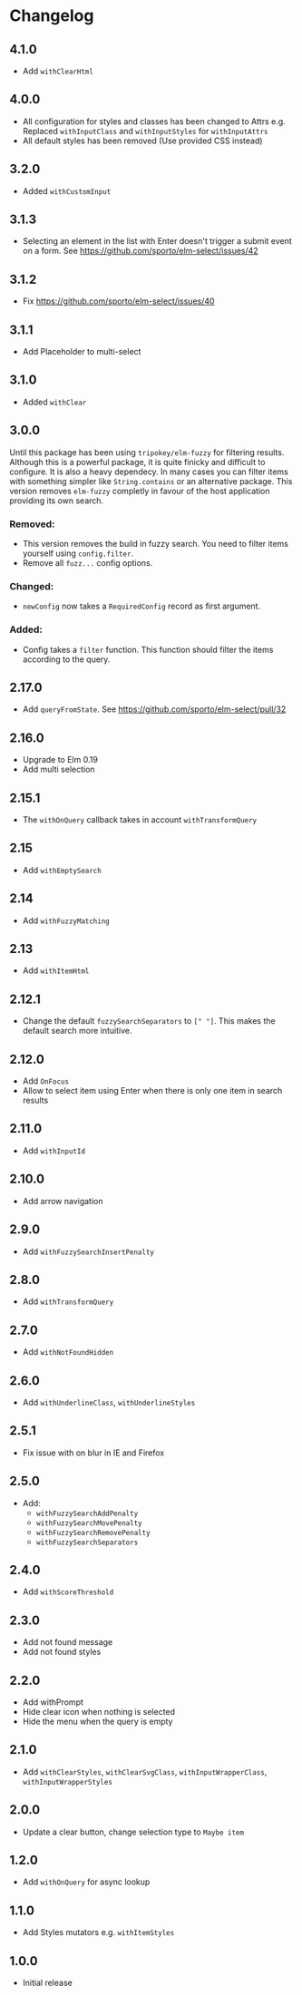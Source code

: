 # Changelog

## 4.1.0

- Add `withClearHtml`

## 4.0.0

- All configuration for styles and classes has been changed to Attrs e.g. Replaced `withInputClass` and `withInputStyles` for `withInputAttrs`
- All default styles has been removed (Use provided CSS instead)

## 3.2.0

- Added `withCustomInput`

## 3.1.3

- Selecting an element in the list with Enter doesn't trigger a submit event on a form. See https://github.com/sporto/elm-select/issues/42

## 3.1.2

- Fix https://github.com/sporto/elm-select/issues/40

## 3.1.1

- Add Placeholder to multi-select

## 3.1.0

- Added `withClear`

## 3.0.0

Until this package has been using `tripokey/elm-fuzzy` for filtering results. Although this is a powerful package, it is quite finicky and difficult to configure. It is also a heavy dependecy. In many cases you can filter items with something simpler like `String.contains` or an alternative package. This version removes `elm-fuzzy` completly in favour of the host application providing its own search.

### Removed:

- This version removes the build in fuzzy search. You need to filter items yourself using `config.filter`.
- Remove all `fuzz...` config options.

### Changed:

- `newConfig` now takes a `RequiredConfig` record as first argument.

### Added:

- Config takes a `filter` function. This function should filter the items according to the query.

## 2.17.0

- Add `queryFromState`. See https://github.com/sporto/elm-select/pull/32

## 2.16.0

- Upgrade to Elm 0.19
- Add multi selection

## 2.15.1

- The `withOnQuery` callback takes in account `withTransformQuery`

## 2.15

- Add `withEmptySearch`

## 2.14

- Add `withFuzzyMatching`

## 2.13

- Add `withItemHtml`

## 2.12.1

- Change the default `fuzzySearchSeparators` to `[" "]`. This makes the default search more intuitive.

## 2.12.0

- Add `OnFocus`
- Allow to select item using Enter when there is only one item in search results

## 2.11.0

- Add `withInputId`

## 2.10.0

- Add arrow navigation

## 2.9.0

- Add `withFuzzySearchInsertPenalty`

## 2.8.0

- Add `withTransformQuery`

## 2.7.0

- Add `withNotFoundHidden`

## 2.6.0

- Add `withUnderlineClass`, `withUnderlineStyles`

## 2.5.1

- Fix issue with on blur in IE and Firefox

## 2.5.0

- Add:
  - `withFuzzySearchAddPenalty`
  - `withFuzzySearchMovePenalty`
  - `withFuzzySearchRemovePenalty`
  - `withFuzzySearchSeparators`

## 2.4.0

- Add `withScoreThreshold`

## 2.3.0

- Add not found message
- Add not found styles

## 2.2.0

- Add withPrompt
- Hide clear icon when nothing is selected
- Hide the menu when the query is empty

## 2.1.0

- Add `withClearStyles`, `withClearSvgClass`, `withInputWrapperClass`, `withInputWrapperStyles`

## 2.0.0

- Update a clear button, change selection type to `Maybe item`

## 1.2.0

- Add `withOnQuery` for async lookup

## 1.1.0

- Add Styles mutators e.g. `withItemStyles`

## 1.0.0

- Initial release
